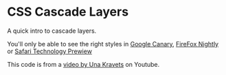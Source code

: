 # CSS Cascade Layers

A quick intro to cascade layers.

You'll only be able to see the right styles in
[Google Canary](https://www.google.com/chrome/canary/), [FireFox Nightly](https://www.mozilla.org/en-US/firefox/channel/desktop/) or [Safari Technology Prewiew](https://developer.apple.com/safari/technology-preview/)

This code is from a [video by Una Kravets](https://www.youtube.com/watch?v=ilrPpSQJb3U&t=0s) on Youtube.
